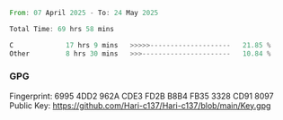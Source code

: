 <!--START_SECTION:waka-->

```rust
From: 07 April 2025 - To: 24 May 2025

Total Time: 69 hrs 58 mins

C             17 hrs 9 mins   >>>>>--------------------   21.85 %
Other         8 hrs 30 mins   >>>----------------------   10.84 %
```

<!--END_SECTION:waka-->

### GPG <br />
Fingerprint:     6995 4DD2 962A CDE3 FD2B B8B4 FB35 3328 CD91 8097 <br />
Public Key:      https://github.com/Hari-c137/Hari-c137/blob/main/Key.gpg
